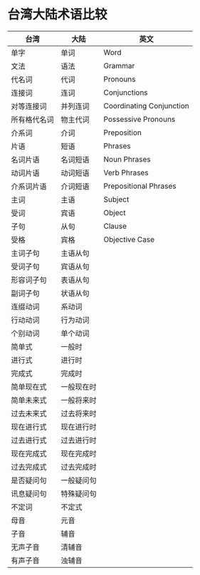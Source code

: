 # 台湾大陆术语比较

|  台湾   |  大陆  | 英文 |
| ------ | ------ | ------
| 单字    | 单词 | Word |
| 文法    | 语法 | Grammar |
| 代名词   | 代词 | Pronouns|
| 连接词   | 连词 | Conjunctions|
| 对等连接词  | 并列连词 |Coordinating Conjunction|
| 所有格代名词 | 物主代词 |Possessive Pronouns|
| 介系词   | 介词 | Preposition|
| 片语    | 短语 | Phrases |
| 名词片语 | 名词短语 | Noun Phrases |
| 动词片语  | 动词短语   | Verb Phrases |        |
| 介系词片语    | 介词短语 | Prepositional Phrases|
| 主词    | 主语 |Subject|
| 受词    | 宾语 |Object|
| 子句    | 从句 | Clause |
| 受格    | 宾格 | Objective Case|
| 主词子句    | 主语从句 |        |
| 受词子句    | 宾语从句 |        |
| 形容词子句    | 表语从句 |        |
| 副词子句   | 状语从句 |        |
| 连缀动词   | 系动词 |        |
| 行动动词 | 行为动词 |        |
| 个别动词 | 单个动词 |        |
| 简单式 | 一般时 |        |
| 进行式 | 进行时 |        |
| 完成式 | 完成时 |        |
| 简单现在式 | 一般现在时 |        |
| 简单未来式 | 一般将来时 |        |
| 过去未来式 | 过去将来时 |        |
| 现在进行式 | 现在进行时 |        |
| 过去进行式  |过去进行时 |        |
| 现在完成式 | 现在完成时 |        |
| 过去完成式 | 过去完成时 |        |
| 是否疑问句 | 一般疑问句 |        |
| 讯息疑问句 | 特殊疑问句 |        |
| 不定词 | 不定式 |        |
| 母音 | 元音 |        |
| 子音 | 辅音 |        |
| 无声子音 | 清辅音 |        |
| 有声子音 | 浊辅音 |        |
